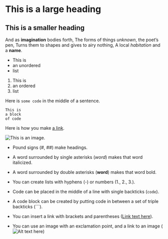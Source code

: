 # This is a large heading

## This is a smaller heading

And as **imagination** bodies forth,
The forms of things *unknown*, the poet’s pen,
Turns them to shapes and gives to airy nothing,
A local *habitation* and a **name**.

- This is
- an unordered
- list

1. This is
2. an ordered
3. list

Here is `some code` in the middle of a sentence.

```
This is
a block
of code
```

Here is how you make [a link](https://www.wikipedia.org/).

![This is an image.](https://github.com/yihui/xaringan/releases/download/v0.0.2/karl-moustache.jpg)


- Pound signs (#, ##) make headings.

- A word surrounded by single asterisks (*word*) makes that word italicized.

- A word surrounded by double asterisks (**word**) makes that word bold.

- You can create lists with hyphens (-) or numbers (1., 2., 3.).

- Code can be placed in the middle of a line with single backticks (`code`).

- A code block can be created by putting code in between a set of triple backticks (```).

- You can insert a link with brackets and parentheses ([Link text here](http://jhu.edu)).

- You can use an image with an exclamation point, and a link to an image (![Alt text here](http://jhu.edu/jeff.jpg))
